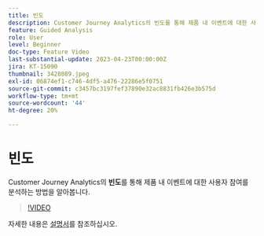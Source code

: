 ```yaml
---
title: 빈도
description: Customer Journey Analytics의 빈도를 통해 제품 내 이벤트에 대한 사용자 참여를 분석하는 방법을 알아봅니다.
feature: Guided Analysis
role: User
level: Beginner
doc-type: Feature Video
last-substantial-update: 2023-04-23T00:00:00Z
jira: KT-15090
thumbnail: 3428089.jpeg
exl-id: 06874ef1-c746-4df5-a476-22286e5f0751
source-git-commit: c3457bc3197fef37890e32ac8831fb426e3b575d
workflow-type: tm+mt
source-wordcount: '44'
ht-degree: 20%

---
```


# 빈도

Customer Journey Analytics의 **빈도**&#x200B;를 통해 제품 내 이벤트에 대한 사용자 참여를 분석하는 방법을 알아봅니다.

>[!VIDEO](https://video.tv.adobe.com/v/3428089/?learn=on)

자세한 내용은 [설명서](https://experienceleague.adobe.com/ko/docs/analytics-platform/using/guided-analysis/trends/frequency)를 참조하십시오.
